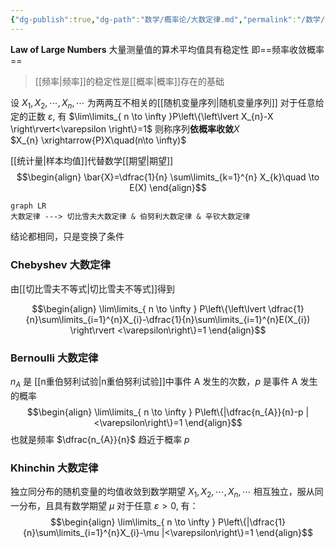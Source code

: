 ```yaml
---
{"dg-publish":true,"dg-path":"数学/概率论/大数定律.md","permalink":"/数学/概率论/大数定律/","dgPassFrontmatter":true,"noteIcon":"","created":"2024-05-07T15:12:53.198+08:00","updated":"2024-05-18T22:09:24.767+08:00"}
---
```


**Law of Large Numbers**
大量测量值的算术平均值具有稳定性
即==频率收敛概率==
>[[频率\|频率]]的稳定性是[[概率\|概率]]存在的基础

设 $X_{1},X_{2},\cdots,X_{n},\cdots$ 为两两互不相关的[[随机变量序列\|随机变量序列]]
对于任意给定的正数 $\varepsilon$, 有 $\lim\limits_{ n \to \infty }P\left\{\left\lvert  X_{n}-X \right\rvert<\varepsilon \right\}=1$
则称序列**依概率收敛**$X$  
 $X_{n} \xrightarrow{P}X\quad(n\to \infty)$

[[统计量\|样本均值]]代替数学[[期望\|期望]]
$$\begin{align}
\bar{X}=\dfrac{1}{n} \sum\limits_{k=1}^{n} X_{k}\quad \to E(X)
\end{align}$$


```mermaid
graph LR
大数定律 ---> 切比雪夫大数定律 & 伯努利大数定律 & 辛钦大数定律
```

结论都相同，只是变换了条件

### Chebyshev 大数定律
由[[切比雪夫不等式\|切比雪夫不等式]]得到

$$\begin{align}
\lim\limits_{ n \to \infty } P\left\{\left\lvert  \dfrac{1}{n}\sum\limits_{i=1}^{n}X_{i}-\dfrac{1}{n}\sum\limits_{i=1}^{n}E(X_{i}) \right\rvert <\varepsilon\right\}=1
\end{align}$$

### Bernoulli 大数定律
$n_{A}$ 是 [[n重伯努利试验\|n重伯努利试验]]中事件 A 发生的次数，$p$ 是事件 A 发生的概率
$$\begin{align}
\lim\limits_{ n \to \infty } P\left\{|\dfrac{n_{A}}{n}-p |<\varepsilon\right\}=1
\end{align}$$
也就是频率 $\dfrac{n_{A}}{n}$ 趋近于概率 $p$

### Khinchin 大数定律
独立同分布的随机变量的均值收敛到数学期望
$X_{1},X_{2},\cdots,X_{n},\cdots$ 相互独立，服从同一分布，且具有数学期望 $\mu$
对于任意 $\varepsilon>0$, 有：
$$\begin{align}
\lim\limits_{ n \to \infty } P\left\{|\dfrac{1}{n}\sum\limits_{i=1}^{n}X_{i}-\mu |<\varepsilon\right\}=1
\end{align}$$

